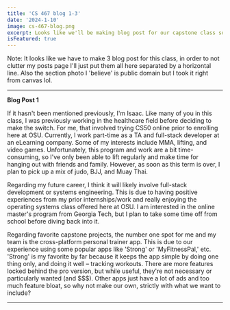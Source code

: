 ```yaml
---
title: 'CS 467 blog 1-3'
date: '2024-1-10'
image: cs-467-blog.png
excerpt: Looks like we'll be making blog post for our capstone class so I'll just dust the cobwebs off of this one.  
isFeatured: true
---
```


Note: It looks like we have to make 3 blog post for this class, in order to not clutter my posts page I'll just put them all here separated by a horizontal line. Also the section photo I 'believe' is public domain but I took it right from canvas lol. 

***

**Blog Post 1**

If it hasn't been mentioned previously, I'm Isaac. Like many of you in this class, I was previously working in the healthcare field before deciding to make the switch. For me, that involved trying CS50 online prior to enrolling here at OSU. Currently, I work part-time as a TA and full-stack developer at an eLearning company. Some of my interests include MMA, lifting, and video games. Unfortunately, this program and work are a bit time-consuming, so I've only been able to lift regularly and make time for hanging out with friends and family. However, as soon as this term is over, I plan to pick up a mix of judo, BJJ, and Muay Thai.

Regarding my future career, I think it will likely involve full-stack development or systems engineering. This is due to having positive experiences from my prior internships/work and really enjoying the operating systems class offered here at OSU. I am interested in the online master's program from Georgia Tech, but I plan to take some time off from school before diving back into it.

Regarding favorite capstone projects, the number one spot for me and my team is the cross-platform personal trainer app. This is due to our experience using some popular apps like 'Strong' or 'MyFitnessPal,' etc. 'Strong' is my favorite by far because it keeps the app simple by doing one thing only, and doing it well – tracking workouts. There are more features locked behind the pro version, but while useful, they're not necessary or particularly wanted (and $$$). Other apps just have a lot of ads and too much feature bloat, so why not make our own, strictly with what we want to include? 

*** 